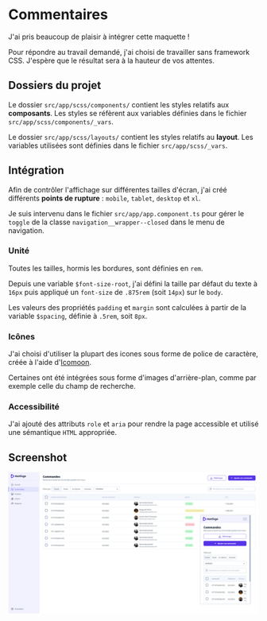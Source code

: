 # Commentaires

J'ai pris beaucoup de plaisir à intégrer cette maquette !

Pour répondre au travail demandé, j'ai choisi de travailler sans framework CSS. J'espère que le résultat sera à la hauteur de vos attentes.

## Dossiers du projet

Le dossier `src/app/scss/components/` contient les styles relatifs aux **composants**. Les styles se réfèrent aux variables définies dans le fichier `src/app/scss/components/_vars`.

Le dossier `src/app/scss/layouts/` contient les styles relatifs au **layout**. Les variables utilisées sont définies dans le fichier `src/app/scss/_vars`.

## Intégration

Afin de contrôler l'affichage sur différentes tailles d'écran, j'ai créé différents **points de rupture** : `mobile`, `tablet`, `desktop` et `xl`.

Je suis intervenu dans le fichier `src/app/app.component.ts` pour gérer le `toggle` de la classe `navigation__wrapper--closed` dans le menu de navigation.

### Unité

Toutes les tailles, hormis les bordures, sont définies en `rem`.

Depuis une variable `$font-size-root`, j'ai défini la taille par défaut du texte à `16px` puis appliqué un `font-size` de `.875rem` (soit `14px`) sur le `body`.

Les valeurs des propriétés `padding` et `margin` sont calculées à partir de la variable `$spacing`, définie à `.5rem`, soit `8px`.

### Icônes

J'ai choisi d'utiliser la plupart des icones sous forme de police de caractère, créée à l'aide d'[Icomoon](https://icomoon.io/).

Certaines ont été intégrées sous forme d'images d'arrière-plan, comme par exemple celle du champ de recherche.

### Accessibilité

J'ai ajouté des attributs `role` et `aria` pour rendre la page accessible et utilisé une sémantique `HTML` appropriée.

## Screenshot

![screenshot](/screenshot.jpg)
